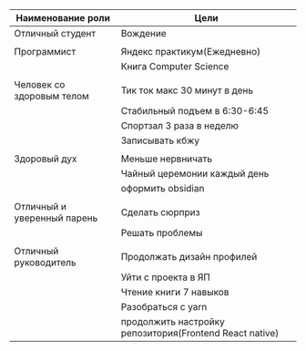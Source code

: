 
| Наименование роли           | Цели                                                    |
| --------------------------- | ------------------------------------------------------- |
| Отличный студент            | Вождение                                                |
|                             |                                                         |
| Программист                 | Яндекс практикум(Ежедневно)                             |
|                             | Книга Computer Science                                  |
|                             |                                                         |
| Человек со здоровым телом   | Тик ток макс 30 минут в день                            |
|                             | Стабильный подъем в 6:30-6:45                           |
|                             | Спортзал 3 раза в неделю                                |
|                             | Записывать кбжу                                         |
|                             |                                                         |
| Здоровый дух                | Меньше нервничать                                       |
|                             | Чайный церемонии каждый день                            |
|                             | оформить obsidian                                       |
|                             |                                                         |
| Отличный и уверенный парень | Сделать сюрприз                                         |
|                             | Решать проблемы                                         |
|                             |                                                         |
| Отличный руководитель       | Продолжать дизайн профилей                              |
|                             | Уйти с проекта в ЯП                                     |
|                             | Чтение книги 7 навыков                                  |
|                             | Разобраться с yarn                                      |
|                             | продолжить настройку репозитория(Frontend React native) |
